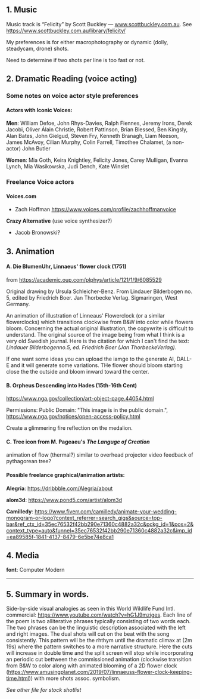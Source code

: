 ## 1. Music

Music track is “Felicity” by Scott Buckley — www.scottbuckley.com.au. See <https://www.scottbuckley.com.au/library/felicity/>

My preferences is for either macrophotography or dynamic (dolly, steadycam, drone) shots.

Need to determine if two shots per line is too fast or not.

## 2. Dramatic Reading (voice acting)
### Some notes on voice actor style preferences

#### Actors with Iconic Voices:

**Men**: William Defoe, John Rhys-Davies, Ralph Fiennes, Jeremy Irons, Derek Jacobi, Oliver Álain Christie, Robert Pattinson, Brian Blessed, Ben Kingsly, Alan Bates, John Gielgud, Steven Fry, Kenneth Branagh, Liam Neeson, James McAvoy, Cilian Murphy, Colin Farrell, Timothee Chalamet, (a non-actor) John Butler

**Women**: Mia Goth, Keira Knightley, Felicity Jones, Carey Mulligan, Evanna Lynch, Mia Wasikowska, Judi Dench, Kate Winslet

### Freelance Voice actors
#### Voices.com
- Zach Hoffman <https://www.voices.com/profile/zachhoffmanvoice>

**Crazy Alternative** (use voice synthesizer?)
- Jacob Bronowski?

## 3. Animation
#### A. Die BlumenUhr, Linnaeus' flower clock (1751)

from <https://academic.oup.com/plphys/article/121/1/9/6085529>

Original drawing by Ursula Schleicher-Benz. From Lindauer Bilderbogen no. 5, edited by Friedrich Boer. Jan Thorbecke Verlag. Sigmaringen, West Germany.

An animation of illustration of Linneaus' Flowerclock (or a similar flowerclocks) which transitions clockwise from B&W into color while flowers bloom. Concerning the actual original illustration, the copywrite is difficult to understand. The original source of the image being from what I think is a very old Swedish journal. Here is the citation for which I can't find the text: *Lindauer Bilderbogenno.5, ed. Friedrich Boer (Jan ThorbeckeVerlag)*.

If one want some ideas you can upload the iamge to the generate AI, DALL-E and it will generate some variations. THe flower should bloom starting close the the outside and bloom inward toward the center.

#### B. Orpheus Descending into Hades (15th-16th Cent)

<https://www.nga.gov/collection/art-object-page.44054.html>

Permissions: Public Domain: "This image is in the public domain.", <https://www.nga.gov/notices/open-access-policy.html>

Create a glimmering fire reflection on the medalion.

#### C. Tree icon from M. Pageaeu's *The Languge of Creation* 
animation of flow (thermal?) similar to overhead projector video feedback of pythagorean tree?

#### Possible freelance graphical/animation artists:
**Alegria**: https://dribbble.com/Alegria/about

**alom3d**: https://www.pond5.com/artist/alom3d

**Camilledy**: <https://www.fiverr.com/camilledy/animate-your-wedding-monogram-or-logo?context_referrer=search_gigs&source=top-bar&ref_ctx_id=35ec76532f42bb290e71360c4882a32c&pckg_id=1&pos=2&context_type=auto&funnel=35ec76532f42bb290e71360c4882a32c&imp_id=ea89585f-1841-4137-8479-6e5be74e8ca1>

## 4. Media

**font**: Computer Modern

---

## 5. Summary in words.

Side-by-side visual analogies as seen in this World Wildlife Fund Intl. commercial: <https://www.youtube.com/watch?v=hG1J9mziges>. Each line of the poem is two alliterative phrases typically consisting of two words each. The two phrases can be the linguistic description associated with the left and right images. The dual shots will cut on the beat with the song consistently. This pattern will be the rhthym until the dramatic climax at (2m 19s) where the pattern switches to a more narrative structure. Here the cuts will increase in double time and the split screen will stop while incorporating an periodic cut bettween the commissioned animation (clockwise transition from B&W to color along with animated blooming of a 2D flower clock (https://www.amusingplanet.com/2019/07/linnaeuss-flower-clock-keeping-time.html)) with more shots assoc. symbolism.

*See other file for stock shotlist*
